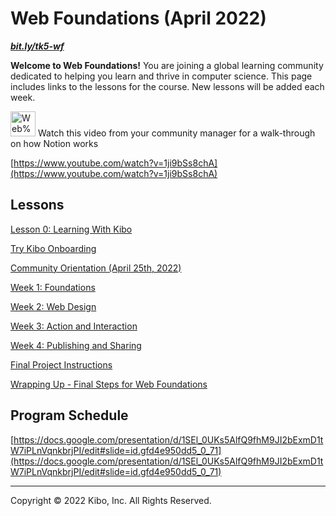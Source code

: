 # Web Foundations (April 2022)

***[bit.ly/tk5-wf](http://bit.ly/tk5-wf)***

**Welcome to Web Foundations!** You are joining a global learning community dedicated to helping you learn and thrive in computer science. This page includes links to the lessons for the course.  New lessons will be added each week.

<aside>
<img src="Web%20Foundations%20(April%202022)%2000d8771e2f7f4ae484127982377de868/instruction.png" alt="Web%20Foundations%20(April%202022)%2000d8771e2f7f4ae484127982377de868/instruction.png" width="40px" /> Watch this video from your community manager for a walk-through on how Notion works

</aside>

[https://www.youtube.com/watch?v=1ji9bSs8chA](https://www.youtube.com/watch?v=1ji9bSs8chA)

## Lessons

[Lesson 0: Learning With Kibo](/web-foundations-april-2022/lesson-0-learning-with-kibo.md)

[Try Kibo Onboarding](/web-foundations-april-2022/try-kibo-onboarding.md)

[Community Orientation (April 25th, 2022)](/web-foundations-april-2022/community-orientation-april-25th-2022.md)

[Week 1: Foundations](/web-foundations-april-2022/week-1-foundations.md)

[Week 2: Web Design](/web-foundations-april-2022/week-2-web-design.md)

[Week 3: Action and Interaction](/web-foundations-april-2022/week-3-action-and-interaction.md)

[Week 4: Publishing and Sharing](/web-foundations-april-2022/week-4-publishing-and-sharing.md)

[Final Project Instructions](/web-foundations-april-2022/final-project-instructions.md)

[Wrapping Up - Final Steps for Web Foundations](/web-foundations-april-2022/wrapping-up-final-steps-for-web-foundations.md)

## Program Schedule

[https://docs.google.com/presentation/d/1SEl_0UKs5AlfQ9fhM9JI2bExmD1tW7iPLnVqnkbrjPI/edit#slide=id.gfd4e950dd5_0_71](https://docs.google.com/presentation/d/1SEl_0UKs5AlfQ9fhM9JI2bExmD1tW7iPLnVqnkbrjPI/edit#slide=id.gfd4e950dd5_0_71)

---

Copyright © 2022 Kibo, Inc. All Rights Reserved.